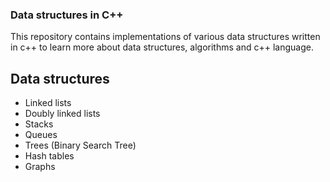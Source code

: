 ### Data structures in C++

This repository contains implementations of various data structures written in c++
to learn more about data structures, algorithms and c++ language.

## Data structures

- Linked lists
- Doubly linked lists
- Stacks
- Queues
- Trees (Binary Search Tree)
- Hash tables
- Graphs